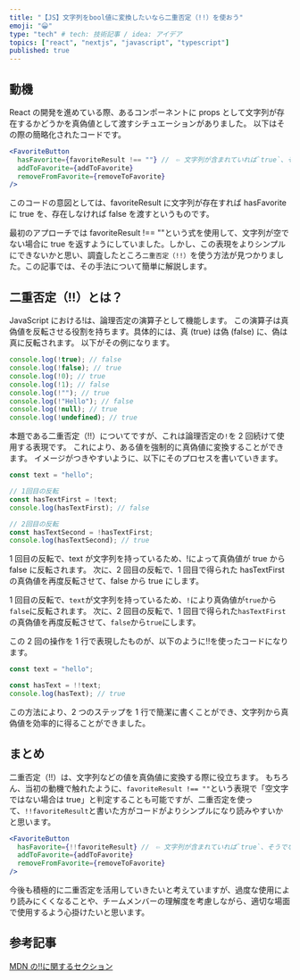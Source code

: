 ```yaml
---
title: "【JS】文字列をbool値に変換したいなら二重否定（!!）を使おう"
emoji: "😀"
type: "tech" # tech: 技術記事 / idea: アイデア
topics: ["react", "nextjs", "javascript", "typescript"]
published: true
---
```


## 動機

React の開発を進めている際、あるコンポーネントに props として文字列が存在するかどうかを真偽値として渡すシチュエーションがありました。
以下はその際の簡略化されたコードです。

```jsx
<FavoriteButton
  hasFavorite={favoriteResult !== ""} //　⇦ 文字列が含まれていれば`true`、そうでなければ`false`
  addToFavorite={addToFavorite}
  removeFromFavorite={removeToFavorite}
/>
```

このコードの意図としては、favoriteResult に文字列が存在すれば hasFavorite に true を、存在しなければ false を渡すというものです。

最初のアプローチでは favoriteResult !== ""という式を使用して、文字列が空でない場合に true を返すようにしていました。しかし、この表現をよりシンプルにできないかと思い、調査したところ`二重否定（!!）`を使う方法が見つかりました。この記事では、その手法について簡単に解説します。

## 二重否定（!!）とは？

JavaScript における!は、論理否定の演算子として機能します。
この演算子は真偽値を反転させる役割を持ちます。具体的には、真 (true) は偽 (false) に、偽は真に反転されます。
以下がその例になります。

```js
console.log(!true); // false
console.log(!false); // true
console.log(!0); // true
console.log(!1); // false
console.log(!""); // true
console.log(!"Hello"); // false
console.log(!null); // true
console.log(!undefined); // true
```

本題である二重否定（!!）についてですが、これは論理否定の`!`を 2 回続けて使用する表現です。
これにより、ある値を強制的に真偽値に変換することができます。
イメージがつきやすいように、以下にそのプロセスを書いていきます。

```js
const text = "hello";

// 1回目の反転
const hasTextFirst = !text;
console.log(hasTextFirst); // false

// 2回目の反転
const hasTextSecond = !hasTextFirst;
console.log(hasTextSecond); // true
```

1 回目の反転で、text が文字列を持っているため、!によって真偽値が true から false に反転されます。
次に、2 回目の反転で、1 回目で得られた hasTextFirst の真偽値を再度反転させて、false から true にします。

1 回目の反転で、`text`が文字列を持っているため、`!`により真偽値が`true`から`false`に反転されます。
次に、2 回目の反転で、1 回目で得られた`hasTextFirst`の真偽値を再度反転させて、`false`から`true`にします。

この 2 回の操作を 1 行で表現したものが、以下のように!!を使ったコードになります。

```js
const text = "hello";

const hasText = !!text;
console.log(hasText); // true
```

この方法により、2 つのステップを 1 行で簡潔に書くことができ、文字列から真偽値を効率的に得ることができました。

## まとめ

二重否定（!!）は、文字列などの値を真偽値に変換する際に役立ちます。
もちろん、当初の動機で触れたように、`favoriteResult !== ""`という表現で「空文字ではない場合は true」と判定することも可能ですが、二重否定を使って、`!!favoriteResult`と書いた方がコードがよりシンプルになり読みやすいかと思います。

```jsx
<FavoriteButton
  hasFavorite={!!favoriteResult} //　⇦ 文字列が含まれていれば`true`、そうでなければ`false`
  addToFavorite={addToFavorite}
  removeFromFavorite={removeToFavorite}
/>
```

今後も積極的に二重否定を活用していきたいと考えていますが、過度な使用により読みにくくなることや、チームメンバーの理解度を考慮しながら、適切な場面で使用するよう心掛けたいと思います。

## 参考記事

[MDN の!!に関するセクション](https://developer.mozilla.org/ja/docs/Web/JavaScript/Reference/Operators/Logical_NOT#%E4%BA%8C%E9%87%8D%E5%90%A6%E5%AE%9A_!!)

